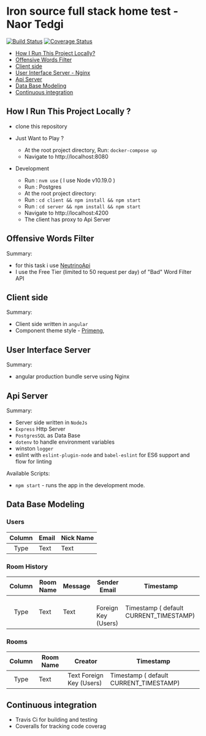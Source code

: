 # Iron source full stack home test  - Naor Tedgi

[![Build Status](https://travis-ci.org/ntedgi/form-builder-exam.svg?branch=master)](https://travis-ci.org/ntedgi/form-builder-exam)
[![Coverage Status](https://coveralls.io/repos/github/ntedgi/form-builder-exam/badge.svg?branch=master)](https://coveralls.io/github/ntedgi/form-builder-exam?branch=master)

- [How I Run This Project Locally?](#how-i-run-this-project-locally-)
- [Offensive Words Filter]()
- [Client side](#client-side)
- [User Interface Server - Nginx](#user-interface-server)
- [Api Server ](#api-server)
- [Data Base Modeling](#data-base-modeling)
- [Continuous integration](#continuous-integration)


## How I Run This Project Locally ?

- clone this repository

- Just Want to Play ?
    - At the root project directory, Run: `docker-compose up`
    - Navigate to http://localhost:8080
- Development
    - Run : `nvm use` ( I use Node v10.19.0 )
    - Run :  Postgres 
    - At the root project directory:
    - Run : `cd client && npm install && npm start`
    - Run : `cd server && npm install && npm start`
    - Navigate to http://localhost:4200
    - The client has proxy to Api Server  


## Offensive Words Filter
Summary:
- for this task i use [NeutrinoApi](https://www.neutrinoapi.com/api/bad-word-filter/)
- I use the Free Tier (limited to 50 request per day) of "Bad" Word Filter API  


## Client side

Summary:

- Client side written in `angular`
- Component theme style - [Primeng](https://www.primefaces.org/primeng/),

## User Interface Server

Summary:
- angular production bundle serve using Nginx

## Api Server
Summary:

- Server side written in `NodeJs`
- `Express` Http Server
- `PostgresSQL` as Data Base
- `dotenv` to handle environment variables
- winston `logger`
- eslint with `eslint-plugin-node` and `babel-eslint` for ES6 support and flow for linting

Available Scripts:
- `npm start` - runs the app in the development mode.

## Data Base Modeling

### Users

| Column | Email                      |Nick Name| 
| :----: | ----------------------------- | --------- | 
|  Type  | Text   |Text  | 

### Room History

| Column | Room Name             | Message | Sender Email       |Timestamp|
| :----: | --------------------- | ----------- | ---------- |---------- |
|  Type  | Text  | Text        |   Foreign Key (Users)|Timestamp ( default CURRENT_TIMESTAMP)

### Rooms

| Column | Room Name |Creator| Timestamp|
| :----: | ----------| --------- |--------- | 
|  Type  | Text   |Text   Foreign Key (Users)|Timestamp ( default CURRENT_TIMESTAMP)


## Continuous integration

- Travis Ci for building and testing
- Coveralls for tracking code coverag
